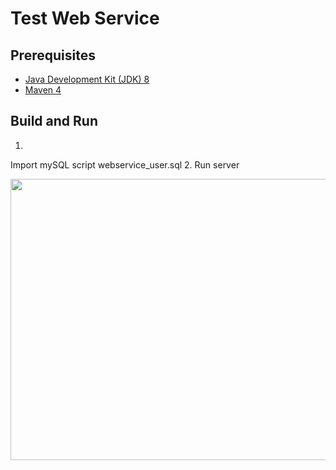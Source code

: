 Test Web Service
=========

Prerequisites
-------------

* [Java Development Kit (JDK) 8](http://www.oracle.com/technetwork/java/javase/downloads/jdk8-downloads-2133151.html)
* [Maven 4](https://maven.apache.org/download.cgi)

Build and Run
-------------

1. 
Import mySQL script webservice_user.sql
2. Run server


<img src="../master/img/funcional_diagram.png" width="750" height="450">

